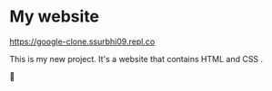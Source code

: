 # My website 
https://google-clone.ssurbhi09.repl.co

This is my new project.
It's a website that contains HTML and CSS .

🤝
